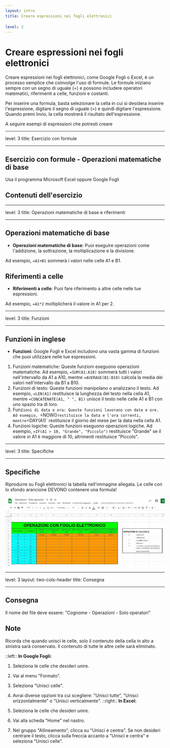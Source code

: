 ```yaml
---
layout: intro
title: Creare espressioni nei fogli elettronici

level: 2
---
```


# Creare espressioni nei fogli elettronici

Creare espressioni nei fogli elettronici, come Google Fogli o Excel, è un processo semplice che coinvolge l'uso di formule. Le formule iniziano sempre con un segno di uguale (=) e possono includere operatori matematici, riferimenti a celle, funzioni e costanti.

Per inserire una formula, basta selezionare la cella in cui si desidera inserire l'espressione, digitare il segno di uguale (=) e quindi digitare l'espressione. Quando premi Invio, la cella mostrerà il risultato dell'espressione.

A seguire esempi di espressioni che potresti creare

---
level: 3
title: Esercizio con formule

---
## Esercizio con formule - Operazioni matematiche di base

Usa il programma Microsoft Excel oppure Google Fogli

## Contenuti dell'esercizio

<Toc columns="2" maxDepth="3" minDepth="3" mode="all" />


---
level: 3
title: Operazioni matematiche di base e riferimenti 

---
## Operazioni matematiche di base

- **Operazioni matematiche di base**: Puoi eseguire operazioni come l'addizione, la sottrazione, la moltiplicazione e la divisione. 

Ad esempio, `=A1+B1` sommerà i valori nelle celle A1 e B1.

## Riferimenti a celle
- **Riferimenti a celle**: Puoi fare riferimento a altre celle nelle tue espressioni. 

Ad esempio, `=A1*2` moltiplicherà il valore in A1 per 2.


---
level: 3
title: Funzioni

---
## Funzioni in inglese 
- **Funzioni**: Google Fogli e Excel includono una vasta gamma di funzioni che puoi utilizzare nelle tue espressioni.

1. Funzioni matematiche: Queste funzioni eseguono operazioni matematiche. 
Ad esempio, `=SUM(A1:A10)` sommerà tutti i valori nell'intervallo da A1 a A10, mentre `=AVERAGE(B1:B10)` calcola la media dei valori nell'intervallo da B1 a B10.
2. Funzioni di testo: Queste funzioni manipolano o analizzano il testo. Ad esempio, `=LEN(A1)` restituisce la lunghezza del testo nella cella A1, mentre `=CONCATENATE(A1, " ", B1)` unisce il testo nelle celle A1 e B1 con uno spazio tra di loro.
3. Funz`ioni di data e ora: Queste funzioni lavorano con date e ore. Ad esempio, `=NOW()` restituisce la data e l'ora correnti, mentre `=DAY(A1)` restituisce il giorno del mese per la data nella cella A1.
4. Funzioni logiche: Queste funzioni eseguono operazioni logiche. Ad esempio, `=IF(A1 > 10, "Grande", "Piccolo")` restituisce "Grande" se il valore in A1 è maggiore di 10, altrimenti restituisce "Piccolo".

---
level: 3
title: Specifiche

---

## Specifiche 

Riprodurre su  Fogli elettronici la tabella nell'immagine allegata.
Le celle con lo sfondo arancione DEVONO contenere una formula!

![interlinea](/office/images/operazioniBase.jpg)


---
level: 3
layout: two-cols-header
title: Consegna

---

## Consegna

Il nome del file deve essere: "Cognome - Operazioni - Solo operatori"

## Note 
Ricorda che quando unisci le celle, solo il contenuto della cella in alto a sinistra sarà conservato. Il contenuto di tutte le altre celle sarà eliminato.

::left::
**In Google Fogli:**

1. Seleziona le celle che desideri unire.
2. Vai al menu "Formato".
3. Seleziona "Unisci celle".
4. Avrai diverse opzioni tra cui scegliere: "Unisci tutte", "Unisci orizzontalmente" o "Unisci verticalmente".
::right::
**In Excel:**

1. Seleziona le celle che desideri unire.
2. Vai alla scheda "Home" nel nastro.
3. Nel gruppo "Allineamento", clicca su "Unisci e centra". Se non desideri centrare il testo, clicca sulla freccia accanto a "Unisci e centra" e seleziona "Unisci celle".

